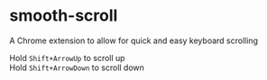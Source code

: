 # smooth-scroll

A Chrome extension to allow for quick and easy keyboard scrolling  

Hold `Shift+ArrowUp` to scroll up  
Hold `Shift+ArrowDown` to scroll down  

